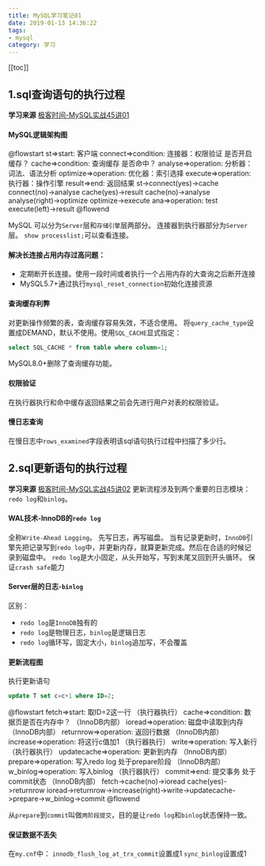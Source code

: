```yaml
---
title: MySQL学习笔记01
date: 2019-01-13 14:36:22
tags:
- mysql
category: 学习
---
```

<!-- more -->
[[toc]]
## 1.sql查询语句的执行过程
**学习来源** [极客时间-MySQL实战45讲01](https://time.geekbang.org/column/article/68319)

#### MySQL逻辑架构图

@flowstart 
st=>start: 客户端
connect=>condition: 连接器：权限验证
是否开启缓存？
cache=>condition: 查询缓存
是否命中？
analyse=>operation: 分析器：词法、语法分析
optimize=>operation: 优化器：索引选择
execute=>operation: 执行器：操作引擎
result=>end: 返回结果
st->connect(yes)->cache
connect(no)->analyse
cache(yes)->result
cache(no)->analyse
analyse(right)->optimize
optimize->execute
ana=>operation: test
execute(left)->result
@flowend

MySQL 可以分为`Server`层和`存储引擎`层两部分。
连接器到执行器部分为`Server`层。
`show processlist;`可以查看连接。
#### 解决长连接占用内存过高问题：
* 定期断开长连接。使用一段时间或者执行一个占用内存的大查询之后断开连接
* MySQL5.7+通过执行`mysql_reset_connection`初始化连接资源

#### 查询缓存利弊
对更新操作频繁的表，查询缓存容易失效，不适合使用。
将`query_cache_type`设置成DEMAND，默认不使用。使用`SQL_CACHE`显式指定：
```sql
select SQL_CACHE * from table where column=1;
```
MySQL8.0+删除了查询缓存功能。
#### 权限验证
在执行器执行和命中缓存返回结果之前会先进行用户对表的权限验证。

#### 慢日志查询
在慢日志中`rows_examined`字段表明该sql语句执行过程中扫描了多少行。

## 2.sql更新语句的执行过程
**学习来源** [极客时间-MySQL实战45讲02](https://time.geekbang.org/column/article/68633)
更新流程涉及到两个重要的日志模块：`redo log`和`binlog`。
#### WAL技术-InnoDB的`redo log`
全称`Write-Ahead Logging`。
先写日志，再写磁盘。
当有记录更新时，`InnoDB`引擎先把记录写到`redo log`中，并更新内存，就算更新完成。然后在合适的时候记录到磁盘中。
`redo log`是大小固定，从头开始写，写到末尾又回到开头循环。
保证`crash safe`能力
#### Server层的日志-`binlog`
区别：
* `redo log`是`InnoDB`独有的
* `redo log`是物理日志，`binlog`是逻辑日志
* `redo log`循环写，固定大小，`binlog`追加写，不会覆盖

#### 更新流程图
执行更新语句
```sql
update T set c=c+1 where ID=2;
```

@flowstart 
fetch=>start: 取ID=2这一行
（执行器执行）
cache=>condition: 数据页是否在内存中？
（InnoDB内部）
ioread=>operation: 磁盘中读取到内存
（InnoDB内部）
returnrow=>operation: 返回行数据
（InnoDB内部）
increase=>operation: 将这行c值加1
（执行器执行）
write=>operation: 写入新行
（执行器执行）
updatecache=>operation: 更新到内存
（InnoDB内部）
prepare=>operation: 写入redo log
处于prepare阶段
（InnoDB内部）
w_binlog=>operation: 写入binlog
（执行器执行）
commit=>end: 提交事务
处于commit状态
（InnoDB内部）
fetch->cache(no)->ioread
cache(yes)->returnrow
ioread->returnrow->increase(right)->write->updatecache->prepare->w_binlog->commit
@flowend

从`prepare`到`commit`叫做`两阶段提交`，目的是让`redo log`和`binlog`状态保持一致。
#### 保证数据不丢失
在`my.cnf`中：
`innodb_flush_log_at_trx_commit`设置成1
`sync_binlog`设置成1